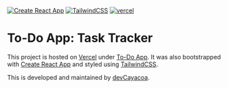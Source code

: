 [![Create React App](https://img.shields.io/badge/react%20-%2320232a.svg?&style=for-the-badge&logo=react&logoColor=%2361DAFB)](https://github.com/facebook/create-react-app)
[![TailwindCSS](https://img.shields.io/badge/tailwindcss%20-%2338B2AC.svg?&style=for-the-badge&logo=tailwind-css&logoColor=white)](https://tailwindcss.com/)
[![vercel](https://img.shields.io/badge/vercel%20-%23000000.svg?&style=for-the-badge&logo=vercel&logoColor=white)](https://vercel.com/)

# To-Do App: Task Tracker 

This project is hosted on [Vercel](https://vercel.com/) under [To-Do App](https://todo-frontend-jet.vercel.app/). It was also bootstrapped with [Create React App](https://github.com/facebook/create-react-app) and styled using [TailwindCSS](https://tailwindcss.com/).

This is developed and maintained by [devCayacoa](https://github.com/devCayacoa).

